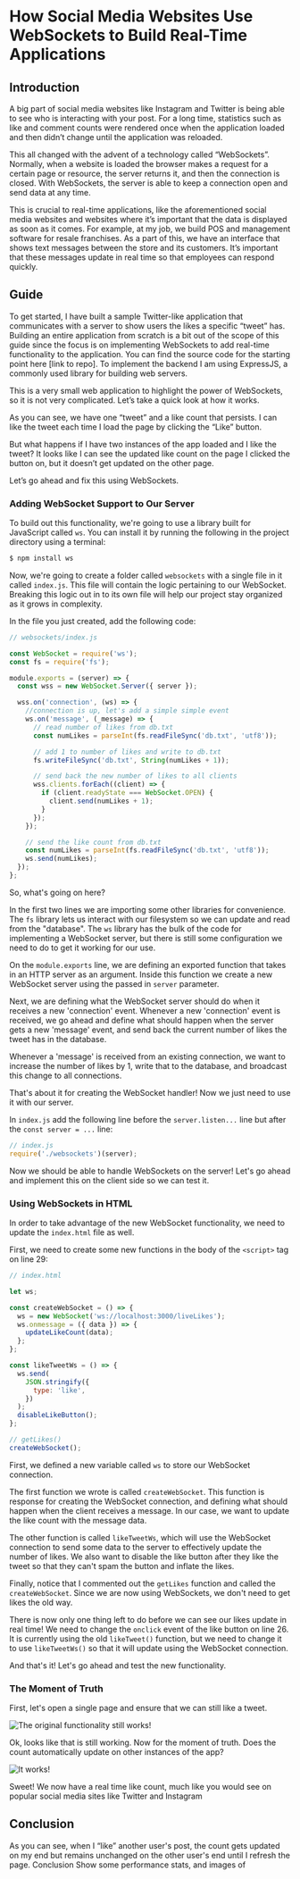 # How Social Media Websites Use WebSockets to Build Real-Time Applications

## Introduction

A big part of social media websites like Instagram and Twitter is being able to see who is interacting with your post. For a long time, statistics such as like and comment counts were rendered once when the application loaded and then didn’t change until the application was reloaded.

This all changed with the advent of a technology called “WebSockets”. Normally, when a website is loaded the browser makes a request for a certain page or resource, the server returns it, and then the connection is closed. With WebSockets, the server is able to keep a connection open and send data at any time.

This is crucial to real-time applications, like the aforementioned social media websites and websites where it’s important that the data is displayed as soon as it comes. For example, at my job, we build POS and management software for resale franchises. As a part of this, we have an interface that shows text messages between the store and its customers. It’s important that these messages update in real time so that employees can respond quickly.

## Guide

To get started, I have built a sample Twitter-like application that communicates with a server to show users the likes a specific “tweet” has. Building an entire application from scratch is a bit out of the scope of this guide since the focus is on implementing WebSockets to add real-time functionality to the application. You can find the source code for the starting point here [link to repo]. To implement the backend I am using ExpressJS, a commonly used library for building web servers.

This is a very small web application to highlight the power of WebSockets, so it is not very complicated. Let’s take a quick look at how it works.

As you can see, we have one “tweet” and a like count that persists. I can like the tweet each time I load the page by clicking the “Like” button.

But what happens if I have two instances of the app loaded and I like the tweet?
It looks like I can see the updated like count on the page I clicked the button on, but it doesn’t get updated on the other page.

Let’s go ahead and fix this using WebSockets.

### Adding WebSocket Support to Our Server

To build out this functionality, we're going to use a library built for JavaScript called `ws`. You can install it by running the following in the project directory using a terminal:

```bash
$ npm install ws
```

Now, we're going to create a folder called `websockets` with a single file in it called `index.js`. This file will contain the logic pertaining to our WebSocket. Breaking this logic out in to its own file will help our project stay organized as it grows in complexity.

In the file you just created, add the following code:

```js
// websockets/index.js

const WebSocket = require('ws');
const fs = require('fs');

module.exports = (server) => {
  const wss = new WebSocket.Server({ server });

  wss.on('connection', (ws) => {
    //connection is up, let's add a simple simple event
    ws.on('message', (_message) => {
      // read number of likes from db.txt
      const numLikes = parseInt(fs.readFileSync('db.txt', 'utf8'));

      // add 1 to number of likes and write to db.txt
      fs.writeFileSync('db.txt', String(numLikes + 1));

      // send back the new number of likes to all clients
      wss.clients.forEach((client) => {
        if (client.readyState === WebSocket.OPEN) {
          client.send(numLikes + 1);
        }
      });
    });

    // send the like count from db.txt
    const numLikes = parseInt(fs.readFileSync('db.txt', 'utf8'));
    ws.send(numLikes);
  });
};
```

So, what's going on here?

In the first two lines we are importing some other libraries for convenience. The `fs` library lets us interact with our filesystem so we can update and read from the "database". The `ws` library has the bulk of the code for implementing a WebSocket server, but there is still some configuration we need to do to get it working for our use.

On the `module.exports` line, we are defining an exported function that takes in an HTTP server as an argument. Inside this function we create a new WebSocket server using the passed in `server` parameter.

Next, we are defining what the WebSocket server should do when it receives a new 'connection' event. Whenever a new 'connection' event is received, we go ahead and define what should happen when the server gets a new 'message' event, and send back the current number of likes the tweet has in the database.

Whenever a 'message' is received from an existing connection, we want to increase the number of likes by 1, write that to the database, and broadcast this change to all connections.

That's about it for creating the WebSocket handler! Now we just need to use it with our server.

In `index.js` add the following line before the `server.listen...` line but after the `const server = ...` line:

```js
// index.js
require('./websockets')(server);
```

Now we should be able to handle WebSockets on the server! Let's go ahead and implement this on the client side so we can test it.

### Using WebSockets in HTML

In order to take advantage of the new WebSocket functionality, we need to update the `index.html` file as well.

First, we need to create some new functions in the body of the `<script>` tag on line 29:

```js
// index.html

let ws;

const createWebSocket = () => {
  ws = new WebSocket('ws://localhost:3000/liveLikes');
  ws.onmessage = ({ data }) => {
    updateLikeCount(data);
  };
};

const likeTweetWs = () => {
  ws.send(
    JSON.stringify({
      type: 'like',
    })
  );
  disableLikeButton();
};

// getLikes()
createWebSocket();
```

First, we defined a new variable called `ws` to store our WebSocket connection.

The first function we wrote is called `createWebSocket`. This function is response for creating the WebSocket connection, and defining what should happen when the client receives a message. In our case, we want to update the like count with the message data.

The other function is called `likeTweetWs`, which will use the WebSocket connection to send some data to the server to effectively update the number of likes. We also want to disable the like button after they like the tweet so that they can't spam the button and inflate the likes.

Finally, notice that I commented out the `getLikes` function and called the `createWebSocket`. Since we are now using WebSockets, we don't need to get likes the old way.

There is now only one thing left to do before we can see our likes update in real time! We need to change the `onclick` event of the like button on line 26. It is currently using the old `likeTweet()` function, but we need to change it to use `likeTweetWs()` so that it will update using the WebSocket connection.

And that's it! Let's go ahead and test the new functionality.

### The Moment of Truth

First, let's open a single page and ensure that we can still like a tweet.

![The original functionality still works!](stillworks.png)

Ok, looks like that is still working. Now for the moment of truth. Does the count automatically update on other instances of the app?

![It works!](works!.png)

Sweet! We now have a real time like count, much like you would see on popular social media sites like Twitter and Instagram

## Conclusion

As you can see, when I “like” another user's post, the count gets updated on my end but remains unchanged on the other user's end until I refresh the page.
Conclusion
Show some performance stats, and images of
